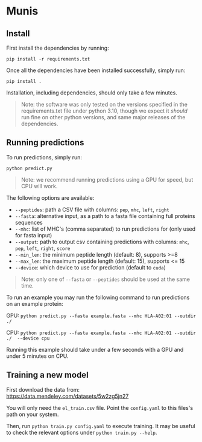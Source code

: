 # Munis

## Install

First install the dependencies by running:

`pip install -r requirements.txt`

Once all the dependencies have been installed successfully, simply run:

`pip install .`

Installation, including dependencies, should only take a few minutes.

> Note: the software was only tested on the versions specified in the requirements.txt file under python 3.10, though we expect it *should* run fine on other python versions, and same major releases of the dependencies.

## Running predictions

To run predictions, simply run:

`python predict.py`

> Note: we recommend running predictions using a GPU for speed, but CPU will work.

The following options are available:

- `--peptides`: path a CSV file with columns: `pep`, `mhc`, `left`, `right`
- `--fasta`: alternative input, as a path to a fasta file containing full proteins sequences
- `--mhc`: list of MHC's (comma separated) to run predictions for (only used for fasta input)
- `--output`: path to output csv containing predictions with columns: `mhc`, `pep`, `left`, `right`, `score`
- `--min_len`: the minimum peptide length (default: 8), supports >=8
- `--max_len`: the maximum peptide length (default: 15), supports <= 15
- `--device`: which device to use for prediction (default to `cuda`)

> Note: only one of `--fasta` or `--peptides` should be used at the same time.

To run an example you may run the following command to run predictions on an example protein:

GPU: `python predict.py --fasta example.fasta --mhc HLA-A02:01 --outdir ./` 

CPU: `python predict.py --fasta example.fasta --mhc HLA-A02:01 --outdir ./  --device cpu` 

Running this example should take under a few seconds with a GPU and under 5 minutes on CPU.

## Training a new model

First download the data from:
https://data.mendeley.com/datasets/5w2zg5jn27

You will only need the `el_train.csv` file. Point the `config.yaml` to this files's path on your system.

Then, run `python train.py config.yaml` to execute training. It may be useful to check the relevant options under `python train.py --help`.
